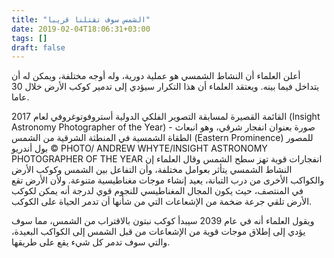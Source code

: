 ```yaml
---
title: "الشمس سوف تقتلنا قريبا"
date: 2019-02-04T18:06:31+03:00
tags: []
draft: false
---
```




أعلن العلماء أن النشاط الشمسي هو عملية دورية، وله أوجه مختلفة، ويمكن له أن يتداخل فيما بينه. ويعتقد العلماء أن هذا التكرار سيؤدي إلى تدمير كوكب الأرض خلال 30 عاما.

القائمة القصيرة لمسابقة التصوير الفلكي الدولية أستروفوتوغروفي لعام 2017 (Insight Astronomy Photographer of the Year) - صورة بعنوان انفجار شرقي، وهو انبعاث الطقاة الشمسية في المنطثة الشرقية من الشمس (Eastern Prominence)  للمصور بول أندريو
© PHOTO/ ANDREW WHYTE/INSIGHT ASTRONOMY PHOTOGRAPHER OF THE YEAR
انفجارات قوية تهز سطح الشمس
وقال العلماء إن النشاط الشمسي يتأثر بعوامل مختلفة، وأن التفاعل بين الشمس وكوكب الأرض والكواكب الأخرى من درب التبانة، يعيد إنشاء موجات مغناطيسية متنوعة. ولأن الأرض تقع في المنتصف، حيث يكون المجال المغناطيسي للنجوم قوي لدرجة أنه يمكن لكوكب الأرض تلقي جرعة ضخمة من الإشعاعات التي من شأنها أن تدمر الحياة على الكوكب.

ويقول العلماء أنه في عام 2039 سيبدأ كوكب نبتون بالاقتراب من الشمس، مما سوف يؤدي إلى إطلاق موجات قوية من الإشعاعات من قبل الشمس إلى الكواكب البعيدة، والتي سوف تدمر كل شيء يقع على طريقها.